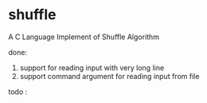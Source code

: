 shuffle
=======

A C Language Implement of Shuffle Algorithm

done:
1. support for reading input with very long line
2. support command argument for reading input from file


todo : 


